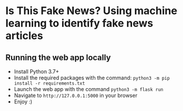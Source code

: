 # Is This Fake News? Using machine learning to identify fake news articles


## Running the web app locally

- Install Python 3.7+
- Install the required packages with the command: `python3 -m pip install -r requirements.txt`
- Launch the web app with the command `python3 -m flask run`
- Navigate to `http://127.0.0.1:5000` in your browser
- Enjoy :)

